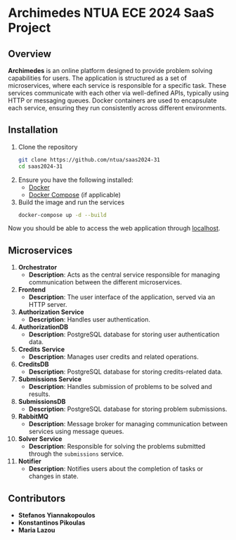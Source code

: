 # Archimedes NTUA ECE 2024 SaaS Project

## Overview
**Archimedes** is an online platform designed to provide problem solving capabilities for users. The application is structured as a set of microservices, where each service is responsible for a specific task. These services communicate with each other via well-defined APIs, typically using HTTP or messaging queues. Docker containers are used to encapsulate each service, ensuring they run consistently across different environments.

## Installation
1. Clone the repository
    ````bash
    git clone https://github.com/ntua/saas2024-31
    cd saas2024-31
    ````
2. Ensure you have the following installed: 
	- [Docker](https://www.docker.com/get-started) 
	- [Docker Compose](https://docs.docker.com/compose/install/) (if applicable)
3.	 Build the image and run the services
		```bash
		docker-compose up -d --build
		```
Now you should be able to access the web application through [localhost](http://127.0.0.1/).

## Microservices
 1. **Orchestrator** 
	- **Description**: Acts as the central service responsible for managing communication between the different microservices. 
 2. **Frontend** 
	 - **Description**: The user interface of the application, served via an HTTP server.  		
 3. **Authorization Service** 
	 - **Description**: Handles user authentication.
4. **AuthorizationDB** 
	- **Description**: PostgreSQL database for storing user authentication data. 
5. **Credits Service**
	- **Description**: Manages user credits and related operations.
6. **CreditsDB** 
	- **Description**: PostgreSQL database for storing credits-related data.
7. **Submissions Service** 
	- **Description**: Handles submission of problems to be solved and results.
8. **SubmissionsDB** 
	- **Description**: PostgreSQL database for storing problem submissions.
9. **RabbitMQ** 
	 - **Description**: Message broker for managing communication between services using message queues.
10. **Solver Service** 
	- **Description**: Responsible for solving the problems submitted through the `submissions` service. 
11. **Notifier** 
	- **Description**: Notifies users about the completion of tasks or changes in state. 
	 
## Contributors
- **Stefanos Yiannakopoulos**
- **Konstantinos Pikoulas** 
-  **Maria Lazou**